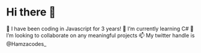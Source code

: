# Hi there 👋

 🔭 I have been coding in Javascript for 3 years!
 🌱 I’m currently learning C#
 👯 I’m looking to collaborate on any meaningful projects
 📫 My twitter handle is @Hamzacodes_

